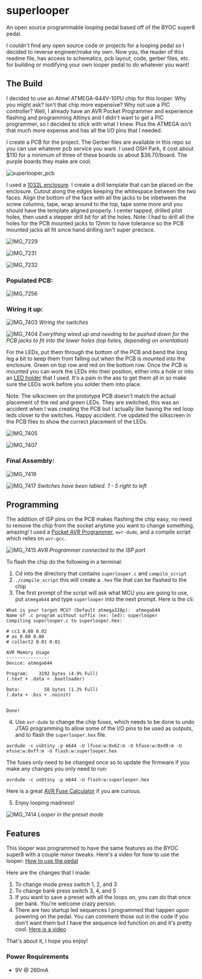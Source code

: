 # superlooper
An open source programmable looping pedal based off of the BYOC super8 pedal. 

I couldn't find any open source code or projects for a looping pedal so I decided to reverse engineer/make my own. Now you, the reader of this readme file, has access to schematics, pcb layout, code, gerber files, etc. for building or modifying your own looper pedal to do whatever you want! 

## The Build 

I decided to use an Atmel ATMEGA-644V-10PU chip for this looper. Why you might ask? Isn't that chip more expensive? Why not use a PIC controller? Well, I already have an AVR Pocket Programmer and experience flashing and programming Attinys and I didn't want to get a PIC programmer, so I decided to stick with what I knew. Plus the ATMEGA isn't that much more expense and has all the I/O pins that I needed. 

I create a PCB for the project. The Gerber files are available in this repo so you can use whatever pcb service you want. I used OSH Park, it cost about $110 for a minimum of three of these boards so about $36.70/board. The purple boards they make are cool. 

![superlooper_pcb](https://github.com/Spelieye/superlooper/assets/36861919/cb1c406b-90b2-4b55-8693-5ca40a13ad70)

I used a [1032L enclosure](https://www.taydaelectronics.com/hardware/enclosures/1032l-style.html). I create a drill template that can be placed on the enclosure. Cutout along the edges keeping the whitespace between the two faces. Align the bottom of the face with all the jacks to be inbetween the screw columns, tape, wrap around to the top, tape some more and you should have the template aligned properly. I center tapped, drilled pilot holes, then used a stepper drill bit for all the holes. Note: I had to drill all the holes for the PCB mounted jacks to 12mm to have tolerance so the PCB mounted jacks all fit since hand drilling isn't super precisce. 

![IMG_7229](https://github.com/Spelieye/superlooper/assets/36861919/9c1bf084-68d5-457d-b879-7cf54a031f0c)

![IMG_7231](https://github.com/Spelieye/superlooper/assets/36861919/47ed8318-5f2b-483e-b495-c9594be5f95e)

![IMG_7232](https://github.com/Spelieye/superlooper/assets/36861919/4012924f-9591-4982-94b7-41417ad2516c)

### Populated PCB: 

![IMG_7256](https://github.com/Spelieye/superlooper/assets/36861919/0c7a2982-c127-4e15-beac-e1ac6c1f7900)

### Wiring it up: 

![IMG_7403](https://github.com/Spelieye/superlooper/assets/36861919/674914ac-2013-4e40-8c90-3b42e8665469)
*Wiring the switches*

![IMG_7404](https://github.com/Spelieye/superlooper/assets/36861919/65a4c9bf-5a02-442a-8044-7774005be9e5)
*Everything wired up and needing to be pushed down for the PCB jacks to fit into the lower holes (top holes, depending on orientation)*

For the LEDs, put them through the bottom of the PCB and bend the long leg a bit to keep them from falling out when the PCB is mounted into the enclosure. Green on top row and red on the bottom row. Once the PCB is mounted you can work the LEDs into their position, either into a hole or into an [LED holder](https://www.taydaelectronics.com/5mm-led-lampshade-protector-clear.html) that I used. It's a pain in the ass to get them all in so make sure the LEDs work before you solder them into place.

Note: The silkscreen on the prototype PCB doesn't match the actual placement of the red and green LEDs. They are switched, this was an accident when I was creating the PCB but I actually like having the red loop leds closer to the switches. Happy accident. I've updated the silkscreen in the PCB files to show the correct placement of the LEDs. 

![IMG_7405](https://github.com/Spelieye/superlooper/assets/36861919/f394a476-8ef0-43cc-a6b2-af65d8d72af1)

![IMG_7407](https://github.com/Spelieye/superlooper/assets/36861919/54bffe02-49e9-4279-8825-9da0302b45ce)

### Final Assembly:

![IMG_7419](https://github.com/Spelieye/superlooper/assets/36861919/645fad5f-1e43-41ef-8fdf-69f4468e6afd)

![IMG_7417](https://github.com/Spelieye/superlooper/assets/36861919/0ff50cdf-7e6e-4f75-bba3-27e7be6dcc22)
*Switches have been labled. 1 - 5 right to left*

## Programming

The addition of ISP pins on the PCB makes flashing the chip easy, no need to remove the chip from the socket anytime you want to change something, amazing! I used a [Pocket AVR Programmer](https://www.sparkfun.com/products/9825), `avr-dude`, and a compile script which relies on `avr-gcc`. 

![IMG_7415](https://github.com/Spelieye/superlooper/assets/36861919/621d9997-f6f5-4bb7-ab10-bca4c11a2411)
*AVR Programmer connected to the ISP port*

To flash the chip do the following in a terminal: 
1. Cd into the directory that contains `superlooper.c` and `compile_script`
2. `./compile_script` this will create a `.hex` file that can be flashed to the chip
3. The first prompt of the script will ask what MCU you are going to use, put `atmega644` and type `superlooper` into the next prompt. Here is the cli:
 ```
What is your target MCU? (Default atmega328p):  atmega644
Name of .c program without suffix (ex: led): superlooper
Compiling superlooper.c to superlooper.hex:

# cc1 0.08 0.02
# as 0.00 0.00
# collect2 0.01 0.01

AVR Memory Usage
----------------
Device: atmega644

Program:    3192 bytes (4.9% Full)
(.text + .data + .bootloader)

Data:         50 bytes (1.2% Full)
(.data + .bss + .noinit)


Done!
```
4. Use `avr-dude` to change the chip fuses, which needs to be done to undo JTAG programming to allow some of the I/O pins to be used as outputs, and to flash the `superlooper.hex` file. 
```
avrdude -c usbtiny -p m644 -U lfuse:w:0x62:m -U hfuse:w:0xd9:m -U efuse:w:0xff:m -U flash:w:superlooper.hex
```
The fuses only need to be changed once so to update the firmware if you make any changes you only need to run:
```
avrdude -c usbtiny -p m644 -U flash:w:superlooper.hex
```

Here is a great [AVR Fuse Calculator](https://www.engbedded.com/fusecalc/) if you are curious. 

5. Enjoy looping madness!

![IMG_7414](https://github.com/Spelieye/superlooper/assets/36861919/59a3f8a6-223e-44ff-8f30-d4d07578a6f6)
*Looper in the preset mode* 

## Features 

This looper was programmed to have the same features as the BYOC super8 with a couple minor tweaks. Here's a video for how to use the looper: [How to use the pedal](https://www.youtube.com/watch?v=KKhdrYQu3Yc)

Here are the changes that I made: 
1. To change mode press switch 1, 2, and 3
2. To change bank press switch 3, 4, and 5
3. If you want to save a preset with all the loops on, you can do that once per bank. You're welcome crazy person.
4. There are two startup led sequences I programmed that happen upon powering on the pedal. You can comment those out in the code if you don't want them but I have the sequence led function on and it's pretty cool. [Here is a video](https://youtu.be/cNmv9_9q_pk)

That's about it, I hope you enjoy!

### Power Requirements 

* 9V @ 260mA
  









